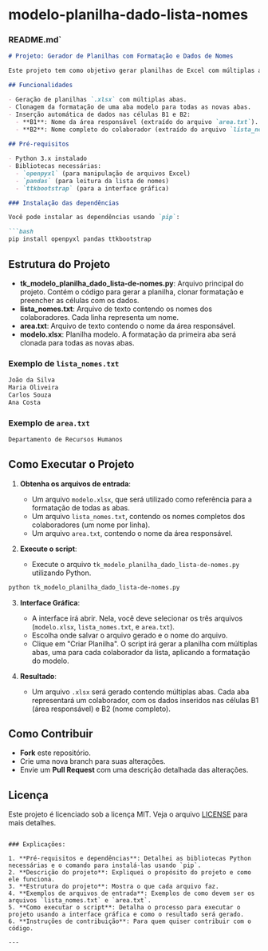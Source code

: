 # modelo-planilha-dado-lista-nomes

### README.md`

```md
# Projeto: Gerador de Planilhas com Formatação e Dados de Nomes

Este projeto tem como objetivo gerar planilhas de Excel com múltiplas abas, onde cada aba representa um colaborador da lista de nomes. A formatação de cada aba é clonada a partir de uma aba modelo. Além disso, dados como o **nome do colaborador** e o **nome da área responsável** são inseridos automaticamente nas células **B1** e **B2** de cada aba.

## Funcionalidades

- Geração de planilhas `.xlsx` com múltiplas abas.
- Clonagem da formatação de uma aba modelo para todas as novas abas.
- Inserção automática de dados nas células B1 e B2:
  - **B1**: Nome da área responsável (extraído do arquivo `area.txt`).
  - **B2**: Nome completo do colaborador (extraído do arquivo `lista_nomes.txt`).
  
## Pré-requisitos

- Python 3.x instalado
- Bibliotecas necessárias:
  - `openpyxl` (para manipulação de arquivos Excel)
  - `pandas` (para leitura da lista de nomes)
  - `ttkbootstrap` (para a interface gráfica)

### Instalação das dependências

Você pode instalar as dependências usando `pip`:

```bash
pip install openpyxl pandas ttkbootstrap
```

## Estrutura do Projeto

- **tk_modelo_planilha_dado_lista-de-nomes.py**: Arquivo principal do projeto. Contém o código para gerar a planilha, clonar formatação e preencher as células com os dados.
- **lista_nomes.txt**: Arquivo de texto contendo os nomes dos colaboradores. Cada linha representa um nome.
- **area.txt**: Arquivo de texto contendo o nome da área responsável.
- **modelo.xlsx**: Planilha modelo. A formatação da primeira aba será clonada para todas as novas abas.

### Exemplo de `lista_nomes.txt`

```txt
João da Silva
Maria Oliveira
Carlos Souza
Ana Costa
```

### Exemplo de `area.txt`

```txt
Departamento de Recursos Humanos
```

## Como Executar o Projeto

1. **Obtenha os arquivos de entrada**:
   - Um arquivo `modelo.xlsx`, que será utilizado como referência para a formatação de todas as abas.
   - Um arquivo `lista_nomes.txt`, contendo os nomes completos dos colaboradores (um nome por linha).
   - Um arquivo `area.txt`, contendo o nome da área responsável.

2. **Execute o script**:
   - Execute o arquivo `tk_modelo_planilha_dado_lista-de-nomes.py` utilizando Python.

```bash
python tk_modelo_planilha_dado_lista-de-nomes.py
```

3. **Interface Gráfica**:
   - A interface irá abrir. Nela, você deve selecionar os três arquivos (`modelo.xlsx`, `lista_nomes.txt`, e `area.txt`).
   - Escolha onde salvar o arquivo gerado e o nome do arquivo.
   - Clique em "Criar Planilha". O script irá gerar a planilha com múltiplas abas, uma para cada colaborador da lista, aplicando a formatação do modelo.

4. **Resultado**:
   - Um arquivo `.xlsx` será gerado contendo múltiplas abas. Cada aba representará um colaborador, com os dados inseridos nas células B1 (área responsável) e B2 (nome completo).

## Como Contribuir

- **Fork** este repositório.
- Crie uma nova branch para suas alterações.
- Envie um **Pull Request** com uma descrição detalhada das alterações.

## Licença

Este projeto é licenciado sob a licença MIT. Veja o arquivo [LICENSE](LICENSE) para mais detalhes.
```

### Explicações:

1. **Pré-requisitos e dependências**: Detalhei as bibliotecas Python necessárias e o comando para instalá-las usando `pip`.
2. **Descrição do projeto**: Expliquei o propósito do projeto e como ele funciona.
3. **Estrutura do projeto**: Mostra o que cada arquivo faz.
4. **Exemplos de arquivos de entrada**: Exemplos de como devem ser os arquivos `lista_nomes.txt` e `area.txt`.
5. **Como executar o script**: Detalha o processo para executar o projeto usando a interface gráfica e como o resultado será gerado.
6. **Instruções de contribuição**: Para quem quiser contribuir com o código.

---
